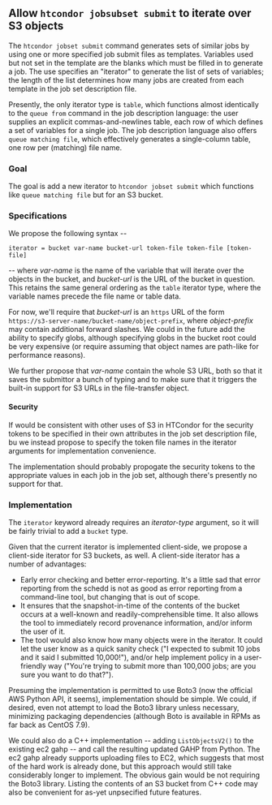 ## Allow `htcondor jobsubset submit` to iterate over S3 objects

The `htcondor jobset submit` command generates sets of similar jobs by
using one or more specified job submit files as templates.  Variables
used but not set in the template are the blanks which must be filled in
to generate a job.  The use specifies an "iterator" to generate the list
of sets of variables; the length of the list determines how many jobs
are created from each template in the job set description file.

Presently, the only iterator type is `table`, which functions almost
identically to the `queue from` command in the job description language:
the user supplies an explicit commas-and-newlines table, each row of
which defines a set of variables for a single job.  The job description
language also offers `queue matching file`, which effectively generates
a single-column table, one row per (matching) file name.

### Goal

The goal is add a new iterator to `htcondor jobset submit` which functions
like `queue matching file` but for an S3 bucket.

### Specifications

We propose the following syntax --
```
iterator = bucket var-name bucket-url token-file token-file [token-file]
```
-- where *var-name* is the name of the variable that will iterate over
the objects in the bucket, and *bucket-url* is the URL of the bucket in question.
This retains the same general ordering as the `table` iterator type, where
the variable names precede the file name or table data.

For now, we'll require that *bucket-url* is an `https` URL of the form
`https://s3-server-name/bucket-name/object-prefix`, where *object-prefix* may
contain additional forward slashes.  We could in the future add the ability to
specify globs, although specifying globs in the bucket root could be very
expensive (or require assuming that object names are path-like for performance
reasons).

We further propose that *var-name* contain the whole S3 URL, both so that it
saves the submittor a bunch of typing and to make sure that it triggers the
built-in support for S3 URLs in the file-transfer object.

#### Security

If would be consistent with other uses of S3 in HTCondor for the security
tokens to be specified in their own attributes in the job set description
file, bu we instead propose to specify the token file names in the iterator
arguments for implementation convenience.

The implementation should probably propogate the security tokens to the
appropriate values in each job in the job set, although there's presently
no support for that.

### Implementation

The `iterator` keyword already requires an *iterator-type* argument, so it
will be fairly trivial to add a `bucket` type.

Given that the current iterator is implemented client-side, we propose a
client-side iterator for S3 buckets, as well.  A client-side iterator has
a number of advantages:

*  Early error checking and better error-reporting.  It's a little sad that
   error reporting from the schedd is not as good as error reporting from
   a command-line tool, but changing that is out of scope.
*  It ensures that the snapshot-in-time of the contents of the bucket occurs
   at a well-known and readily-comprehensible time.  It also allows the tool
   to immediately record provenance information, and/or inform the user of it.
*  The tool would also know how many objects were in the iterator.  It could
   let the user know as a quick sanity check ("I expected to submit 10 jobs
   and it said I submitted 10,000!"), and/or help implement policy in a
   user-friendly way ("You're trying to submit more than 100,000 jobs; are
   you sure you want to do that?").

Presuming the implementation is permitted to use Boto3 (now the official AWS
Python API, it seems), implementation should be simple.  We could, if desired, even not
attempt to load the Boto3 library unless necessary, minimizing packaging
dependencies (although Boto is available in RPMs as far back as CentOS 7.9).

We could also do a C++ implementation -- adding `ListObjectsV2()` to the existing ec2
gahp -- and call the resulting updated GAHP from Python.  The ec2 gahp already supports
uploading files to EC2, which suggests that most of the hard work is already done, but
this approach would still take considerably longer to implement.  The obvious gain would
be not requiring the Boto3 library.  Listing the contents of an S3 bucket from C++ code
may also be convenient for as-yet unpsecified future features.
